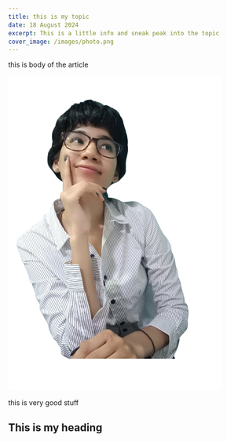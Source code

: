 ```yaml
---
title: this is my topic
date: 18 August 2024
excerpt: This is a little info and sneak peak into the topic
cover_image: /images/photo.png
---
```

this is body of the article


<img src='/images/photo.png' alt="post" />

this is very good stuff

## This is my heading

